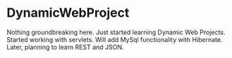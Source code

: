 # DynamicWebProject
Nothing groundbreaking here.
Just started learning Dynamic Web Projects.
Started working with servlets.
Will add MySql functionality with Hibernate.
Later, planning to learn REST and JSON.
